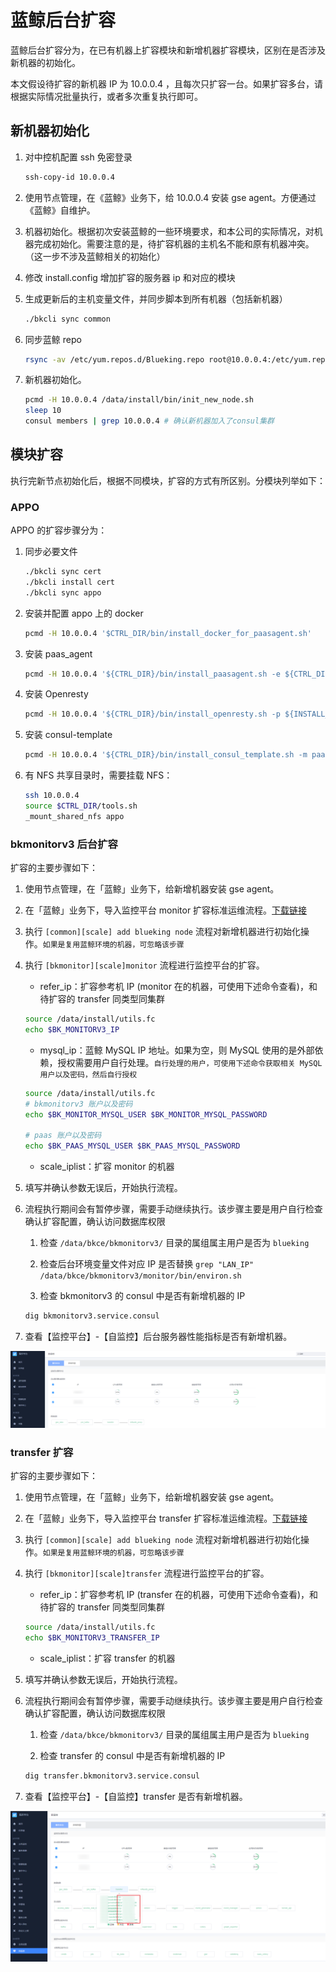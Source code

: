 # 蓝鲸后台扩容

蓝鲸后台扩容分为，在已有机器上扩容模块和新增机器扩容模块，区别在是否涉及新机器的初始化。

本文假设待扩容的新机器 IP 为 10.0.0.4 ，且每次只扩容一台。如果扩容多台，请根据实际情况批量执行，或者多次重复执行即可。

## 新机器初始化

1. 对中控机配置 ssh 免密登录

    ```bash
    ssh-copy-id 10.0.0.4
    ```

2. 使用节点管理，在《蓝鲸》业务下，给 10.0.0.4 安装 gse agent。方便通过《蓝鲸》自维护。
3. 机器初始化。根据初次安装蓝鲸的一些环境要求，和本公司的实际情况，对机器完成初始化。需要注意的是，待扩容机器的主机名不能和原有机器冲突。（这一步不涉及蓝鲸相关的初始化）
4. 修改 install.config 增加扩容的服务器 ip 和对应的模块
5. 生成更新后的主机变量文件，并同步脚本到所有机器（包括新机器）

    ```bash
    ./bkcli sync common
    ```

6. 同步蓝鲸 repo

    ```bash
    rsync -av /etc/yum.repos.d/Blueking.repo root@10.0.0.4:/etc/yum.repos.d/
    ```

7. 新机器初始化。

    ```bash
    pcmd -H 10.0.0.4 /data/install/bin/init_new_node.sh
    sleep 10
    consul members | grep 10.0.0.4 # 确认新机器加入了consul集群
    ```

## 模块扩容

执行完新节点初始化后，根据不同模块，扩容的方式有所区别。分模块列举如下：

### APPO

APPO 的扩容步骤分为：

1. 同步必要文件

    ```bash
    ./bkcli sync cert 
    ./bkcli install cert
    ./bkcli sync appo
    ```

2. 安装并配置 appo 上的 docker

    ```bash
    pcmd -H 10.0.0.4 '$CTRL_DIR/bin/install_docker_for_paasagent.sh'
    ```

3. 安装 paas_agent

    ```bash
    pcmd -H 10.0.0.4 '${CTRL_DIR}/bin/install_paasagent.sh -e ${CTRL_DIR}/bin/04-final/paasagent.env -b $LAN_IP -m prod -s ${BK_PKG_SRC_PATH} -p ${INSTALL_PATH}'
    ```

4. 安装 Openresty

    ```bash
    pcmd -H 10.0.0.4 '${CTRL_DIR}/bin/install_openresty.sh -p ${INSTALL_PATH} -d ${CTRL_DIR}/support-files/templates/nginx/"
    ```

5. 安装 consul-template

    ```bash
    pcmd -H 10.0.0.4 '${CTRL_DIR}/bin/install_consul_template.sh -m paasagent"
    ```

6. 有 NFS 共享目录时，需要挂载 NFS：

    ```bash
    ssh 10.0.0.4
    source $CTRL_DIR/tools.sh
    _mount_shared_nfs appo
    ```

###  bkmonitorv3 后台扩容

扩容的主要步骤如下：

1. 使用节点管理，在「蓝鲸」业务下，给新增机器安装 gse agent。

2. 在「蓝鲸」业务下，导入监控平台 monitor 扩容标准运维流程。[下载链接](https://bkopen-1252002024.file.myqcloud.com/ce/bk_sops_scale_monitor_transfer.dat)

3. 执行 `[common][scale] add blueking node` 流程对新增机器进行初始化操作。`如果是复用蓝鲸环境的机器，可忽略该步骤`

4. 执行 `[bkmonitor][scale]monitor` 流程进行监控平台的扩容。

    - refer_ip：扩容参考机 IP (monitor 在的机器，可使用下述命令查看)，和待扩容的 transfer 同类型同集群

    ```bash
    source /data/install/utils.fc
    echo $BK_MONITORV3_IP
    ```

    - mysql_ip：蓝鲸 MySQL IP 地址。如果为空，则 MySQL 使用的是外部依赖，授权需要用户自行处理。`自行处理的用户，可使用下述命令获取相关 MySQL 用户以及密码，然后自行授权`

    ```bash
    source /data/install/utils.fc
    # bkmonitorv3 账户以及密码
    echo $BK_MONITOR_MYSQL_USER $BK_MONITOR_MYSQL_PASSWORD

    # paas 账户以及密码
    echo $BK_PAAS_MYSQL_USER $BK_PAAS_MYSQL_PASSWORD
    ```

    - scale_iplist：扩容 monitor 的机器

5. 填写并确认参数无误后，开始执行流程。
6. 流程执行期间会有暂停步骤，需要手动继续执行。该步骤主要是用户自行检查确认扩容配置，确认访问数据库权限

    1. 检查  `/data/bkce/bkmonitorv3/` 目录的属组属主用户是否为 `blueking`

    2. 检查后台环境变量文件对应 IP 是否替换 `grep "LAN_IP" /data/bkce/bkmonitorv3/monitor/bin/environ.sh`

    3. 检查 bkmonitorv3 的 consul 中是否有新增机器的 IP

   ```bash
   dig bkmonitorv3.service.consul
   ```

7. 查看【监控平台】-【自监控】后台服务器性能指标是否有新增机器。

![scale_monitor](../../assets/scale_monitor.png)

### transfer 扩容

扩容的主要步骤如下：

1. 使用节点管理，在「蓝鲸」业务下，给新增机器安装 gse agent。

2. 在「蓝鲸」业务下，导入监控平台 transfer 扩容标准运维流程。[下载链接](https://bkopen-1252002024.file.myqcloud.com/ce/bk_sops_scale_monitor_transfer.dat)

3. 执行 `[common][scale] add blueking node` 流程对新增机器进行初始化操作。`如果是复用蓝鲸环境的机器，可忽略该步骤`

4. 执行 `[bkmonitor][scale]transfer` 流程进行监控平台的扩容。

    - refer_ip：扩容参考机 IP (transfer 在的机器，可使用下述命令查看)，和待扩容的 transfer 同类型同集群

    ```bash
    source /data/install/utils.fc
    echo $BK_MONITORV3_TRANSFER_IP
    ```

    - scale_iplist：扩容 transfer 的机器

5. 填写并确认参数无误后，开始执行流程。

6. 流程执行期间会有暂停步骤，需要手动继续执行。该步骤主要是用户自行检查确认扩容配置，确认访问数据库权限

   1. 检查  `/data/bkce/bkmonitorv3/` 目录的属组属主用户是否为 `blueking`

   2. 检查 transfer 的 consul 中是否有新增机器的 IP

   ```bash
   dig transfer.bkmonitorv3.service.consul
   ```

7. 查看【监控平台】-【自监控】transfer 是否有新增机器。

![scale_transfer](../../assets/scale_transfer.png)
